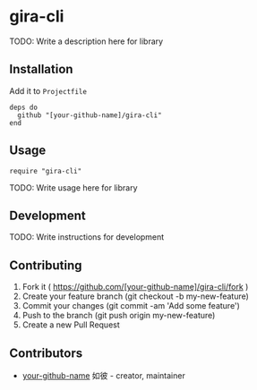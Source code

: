 # gira-cli

TODO: Write a description here for library

## Installation

Add it to `Projectfile`

```crystal
deps do
  github "[your-github-name]/gira-cli"
end
```

## Usage

```crystal
require "gira-cli"
```

TODO: Write usage here for library

## Development

TODO: Write instructions for development

## Contributing

1. Fork it ( https://github.com/[your-github-name]/gira-cli/fork )
2. Create your feature branch (git checkout -b my-new-feature)
3. Commit your changes (git commit -am 'Add some feature')
4. Push to the branch (git push origin my-new-feature)
5. Create a new Pull Request

## Contributors

- [your-github-name](https://github.com/[your-github-name]) 如彼 - creator, maintainer
